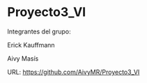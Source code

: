 # Proyecto3_VI

Integrantes del grupo: 

Erick Kauffmann

Aivy Masís

URL: https://github.com/AivyMR/Proyecto3_VI
